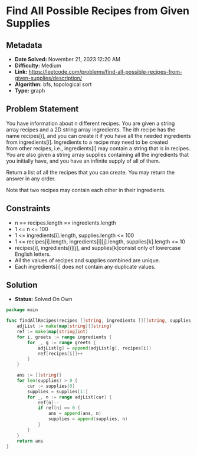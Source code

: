 # Find All Possible Recipes from Given Supplies

## Metadata

- **Date Solved:** November 21, 2023 12:20 AM
- **Difficulty:** Medium
- **Link:** https://leetcode.com/problems/find-all-possible-recipes-from-given-supplies/description/
- **Algorithm:** bfs, topological sort
- **Type:** graph

## Problem Statement

You have information about n different recipes. You are given a string array recipes and a 2D string array ingredients. The ith recipe has the name recipes[i], and you can create it if you have all the needed ingredients from ingredients[i]. Ingredients to a recipe may need to be created from other recipes, i.e., ingredients[i] may contain a string that is in recipes.
You are also given a string array supplies containing all the ingredients that you initially have, and you have an infinite supply of all of them.

Return a list of all the recipes that you can create. You may return the answer in any order.

Note that two recipes may contain each other in their ingredients.

## Constraints

- n == recipes.length == ingredients.length
- 1 <= n <= 100
- 1 <= ingredients[i].length, supplies.length <= 100
- 1 <= recipes[i].length, ingredients[i][j].length, supplies[k].length <= 10
- recipes[i], ingredients[i][j], and supplies[k]consist only of lowercase English letters.
- All the values of recipes and supplies combined are unique.
- Each ingredients[i] does not contain any duplicate values.

## Solution

- **Status:** Solved On Own


```go
package main

func findAllRecipes(recipes []string, ingredients [][]string, supplies []string) []string {
	adjList := make(map[string][]string)
	ref := make(map[string]int)
	for i, greets := range ingredients {
		for _, g := range greets {
			adjList[g] = append(adjList[g], recipes[i])
			ref[recipes[i]]++
		}
	}

	ans := []string{}
	for len(supplies) > 0 {
		cur := supplies[0]
		supplies = supplies[1:]
		for _, n := range adjList[cur] {
			ref[n]--
			if ref[n] == 0 {
				ans = append(ans, n)
				supplies = append(supplies, n)
			}
		}
	}
	return ans
}
```
